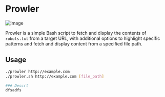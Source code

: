 # Prowler
![image](https://github.com/EggS3c/prowler.sh/assets/82586952/76e25dff-b840-4ade-8c5a-73b19e788942)

Prowler is a simple Bash script to fetch and display the contents of `robots.txt` from a target URL, with additional options to highlight specific patterns and fetch and display content from a specified file path.

## Usage

```bash
./prowler http://example.com 
./prowler.sh http://example.com [file_path]

### Descrt
dfsadfs
